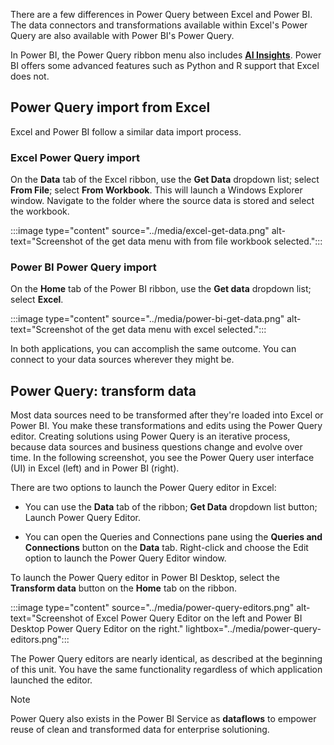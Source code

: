 There are a few differences in Power Query between Excel and Power BI. The data connectors and transformations available within Excel's Power Query are also available with Power BI's Power Query. 

In Power BI, the Power Query ribbon menu also includes [**AI Insights**](/power-bi/transform-model/desktop-ai-insights). Power BI offers some advanced features such as Python and R support that Excel does not.

## Power Query import from Excel

Excel and Power BI follow a similar data import process.

### Excel Power Query import

On the **Data** tab of the Excel ribbon, use the **Get Data** dropdown list; select **From File**; select **From Workbook**. This will launch a Windows Explorer window. Navigate to the folder where the source data is stored and select the workbook.

:::image type="content" source="../media/excel-get-data.png" alt-text="Screenshot of the get data menu with from file workbook selected.":::

### Power BI Power Query import

On the **Home** tab of the Power BI ribbon, use the **Get data** dropdown list; select **Excel**.

:::image type="content" source="../media/power-bi-get-data.png" alt-text="Screenshot of the get data menu with excel selected.":::

In both applications, you can accomplish the same outcome. You can connect to your data sources wherever they might be.

## Power Query: transform data

Most data sources need to be transformed after they're loaded into Excel or Power BI. You make these transformations and edits using the Power Query editor. Creating solutions using Power Query is an iterative process, because data sources and business questions change and evolve over time. In the following screenshot, you see the Power Query user interface (UI) in Excel (left) and in Power BI (right).

There are two options to launch the Power Query editor in Excel:

-   You can use the **Data** tab of the ribbon; **Get Data** dropdown list button; Launch Power Query Editor.

-   You can open the Queries and Connections pane using the **Queries and Connections** button on the **Data** tab. Right-click and choose the Edit option to launch the Power Query Editor window.

To launch the Power Query editor in Power BI Desktop, select the **Transform data** button on the **Home** tab on the ribbon.

:::image type="content" source="../media/power-query-editors.png" alt-text="Screenshot of Excel Power Query Editor on the left and Power BI Desktop Power Query Editor on the right." lightbox="../media/power-query-editors.png":::

The Power Query editors are nearly identical, as described at the beginning of this unit. You have the same functionality regardless of which application launched the editor.

>[!NOTE]
>Power Query also exists in the Power BI Service as **dataflows** to empower reuse of clean and transformed data for enterprise solutioning.